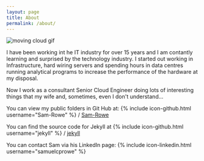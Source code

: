 ```yaml
---
layout: page
title: About
permalink: /about/
---
```

![moving cloud gif](https://media.giphy.com/media/4b8Oi4TXZDStG/giphy.gif)

I have been working int he IT industry for over 15 years and I am contantly learning and surprised by the technology industry.  I started out working in Infrastructure, hard wiring servers and spending hours in data centres running analytical programs to increase the performance of the hardware at my disposal.

Now I work as a consultant Senior Cloud Engineer doing lots of interesting things that my wife and, sometimes, even I don't understand...

<!--[jekyllrb.com](http://jekyllrb.com/)  How to add in a website within MD pages-->

You can view my public folders in Git Hub at:
{% include icon-github.html username="Sam-Rowe" %} /
[Sam-Rowe](https://github.com/Sam-Rowe)

You can find the source code for Jekyll at
{% include icon-github.html username="jekyll" %} /
[jekyll](https://github.com/jekyll/jekyll)

You can contact Sam via his LinkedIn page: 
{% include icon-linkedin.html username="samuelcprowe" %} 


